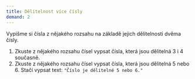 ```yaml
---
title: Dělitelnost více čísly
demand: 2
---
```


Vypišme si čísla z nějakého rozsahu na základě jejich dělitelnosti dvěma čísly.

1. Zkuste z nějakého rozsahu čísel vypsat čísla, která jsou dělitelná 3 i 4 současně.
2. Zkuste z nějakého rozsahu čísel vypsat čísla, která jsou dělitelná 5 nebo 6. Stačí vypsat text: `"Číslo je dělitelné 5 nebo 6."`
